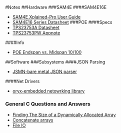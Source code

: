 #Notes
##Hardware
###SAM4E
####SAM4E16E
* [SAM4E Xplained-Pro User Guide](http://www.atmel.com/Images/Atmel-42216-SAM4E-Xplained-Pro_User-Guide.pdf)
* [SAM4E16 Series Datasheet](http://www.atmel.com/Images/Atmel-42216-SAM4E-Xplained-Pro_User-Guide.pdf)
###POE
####Specs
* [TPS23753A Datasheet](http://www.ti.com/lit/ds/symlink/tps23753a.pdf)
* [TPS23753PW Appnote](http://www.ti.com/lit/an/slva305c/slva305c.pdf)


####Info
* [POE Endspan vs. Midspan 10/100](http://blog.industrialnetworking.com/2011/12/power-over-ethernet-poe-mode-aendspan.html)


##Software
###Subsystems
####JSON Parsing
* [JSMN-bare metal JSON parser](https://github.com/zserge/jsmn)

####Net Drivers
* [oryx-embedded netowrking library](http://www.oryx-embedded.com/doc/http__server_8c.html)
### General C Questions and Answers
* [Finding The Size of a Dynamically Allocated Array](http://stackoverflow.com/questions/14004704/c-malloc-and-array-length)
* [Concatenate arrays](http://stackoverflow.com/questions/1696074/how-can-i-concatenate-two-arrays-in-c)
* [File IO](https://www.codingunit.com/c-tutorial-file-io-using-text-files#cl)

